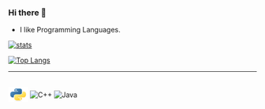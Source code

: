 ### Hi there 👋

- I like Programming Languages.
  


 [![stats](https://github-readme-stats.vercel.app/api?username=MartimVideira&count_private=true&show_icons=true&theme=tokyonight)](https://github.com/anuraghazra/github-readme-stats)   
 
 [![Top Langs](https://github-readme-stats.vercel.app/api/top-langs/?username=MartimVideira&layout=compact&theme=tokyonight)](https://github.com/anuraghazra/github-readme-stats)

----
 <div style="display: inline_block"><br>
  <img align="center" alt="Python" height="30" width="40" src="https://raw.githubusercontent.com/devicons/devicon/master/icons/python/python-original.svg">
  <img align="center" alt="C++" height="30" width="40" src="https://cdn.jsdelivr.net/gh/devicons/devicon/icons/cplusplus/cplusplus-original.svg" />
  <img align="center" alt="Java" height="30" width="40" src="https://cdn.jsdelivr.net/gh/devicons/devicon/icons/java/java-original.svg" />
</div>
